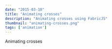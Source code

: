 ```yaml
---
date: "2015-03-10"
title: "Animating crosses"
description: "Animating crosses using FabricJS"
thumbnail: "animating-crosses.png"
tags: ['animation']
---
```


Animating crosses
